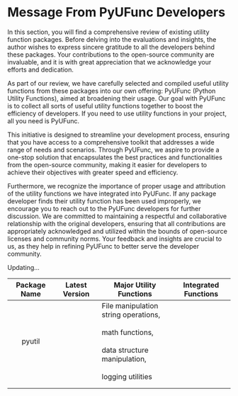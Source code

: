<!--
 *  Created Date: Friday, February 16th 2024
 *  Contact Info: luoxiangyong01@gmail.com
 *  Author/Copyright: Mr. Xiangyong Luo
-->

# Message From PyUFunc Developers

In this section, you will find a comprehensive review of existing utility function packages. Before delving into the evaluations and insights, the author wishes to express sincere gratitude to all the developers behind these packages. Your contributions to the open-source community are invaluable, and it is with great appreciation that we acknowledge your efforts and dedication.

As part of our review, we have carefully selected and compiled useful utility functions from these packages into our own offering: PyUFunc (Python Utility Functions), aimed at broadening their usage. Our goal with PyUFunc is to collect all sorts of useful utility functions together to boost the efficiency of developers.  If you need to use utility functions in your project, all you need is PyUFunc.

This initiative is designed to streamline your development process, ensuring that you have access to a comprehensive toolkit that addresses a wide range of needs and scenarios. Through PyUFunc, we aspire to provide a one-stop solution that encapsulates the best practices and functionalities from the open-source community, making it easier for developers to achieve their objectives with greater speed and efficiency.

Furthermore, we recognize the importance of proper usage and attribution of the utility functions we have integrated into PyUFunc. If any package developer finds their utility function has been used improperly, we encourage you to reach out to the PyUFunc developers for further discussion. We are committed to maintaining a respectful and collaborative relationship with the original developers, ensuring that all contributions are appropriately acknowledged and utilized within the bounds of open-source licenses and community norms. Your feedback and insights are crucial to us, as they help in refining PyUFunc to better serve the developer community.

Updating...

| Package Name | Latest Version | Major Utility Functions                                                                                                                            | Integrated Functions |
| :----------: | -------------- | -------------------------------------------------------------------------------------------------------------------------------------------------- | -------------------- |
|    pyutil    |                | File manipulation<br />string operations, <br /><br />math functions, <br /><br />data structure manipulation, <br /><br />logging utilities<br /> |                      |
|              |                |                                                                                                                                                    |                      |
|              |                |                                                                                                                                                    |                      |